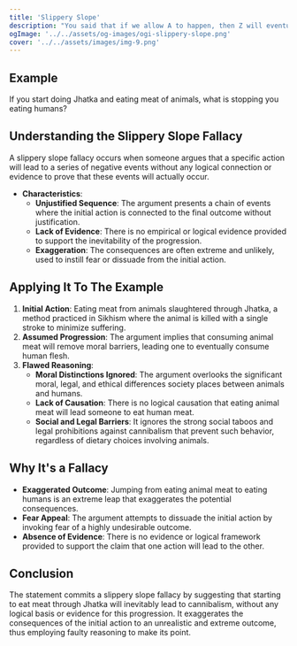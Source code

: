 ```yaml
---
title: 'Slippery Slope'
description: "You said that if we allow A to happen, then Z will eventually happen too, therefore A should not happen."
ogImage: '../../assets/og-images/ogi-slippery-slope.png'
cover: '../../assets/images/img-9.png'
---
```


## Example

If you start doing Jhatka and eating meat of animals, what is stopping you eating humans?


## Understanding the Slippery Slope Fallacy

A slippery slope fallacy occurs when someone argues that a specific action will lead to a series of negative events without any logical connection or evidence to prove that these events will actually occur.

* **Characteristics**:
  * **Unjustified Sequence**: The argument presents a chain of events where the initial action is connected to the final outcome without justification.
  * **Lack of Evidence**: There is no empirical or logical evidence provided to support the inevitability of the progression.
  * **Exaggeration**: The consequences are often extreme and unlikely, used to instill fear or dissuade from the initial action.

## Applying It To The Example

1. **Initial Action**: Eating meat from animals slaughtered through Jhatka, a method practiced in Sikhism where the animal is killed with a single stroke to minimize suffering.
2. **Assumed Progression**: The argument implies that consuming animal meat will remove moral barriers, leading one to eventually consume human flesh.
3. **Flawed Reasoning**:
    * **Moral Distinctions Ignored**: The argument overlooks the significant moral, legal, and ethical differences society places between animals and humans.
    * **Lack of Causation**: There is no logical causation that eating animal meat will lead someone to eat human meat.
    * **Social and Legal Barriers**: It ignores the strong social taboos and legal prohibitions against cannibalism that prevent such behavior, regardless of dietary choices involving animals.

## Why It's a Fallacy

* **Exaggerated Outcome**: Jumping from eating animal meat to eating humans is an extreme leap that exaggerates the potential consequences.
* **Fear Appeal**: The argument attempts to dissuade the initial action by invoking fear of a highly undesirable outcome.
* **Absence of Evidence**: There is no evidence or logical framework provided to support the claim that one action will lead to the other.

## Conclusion

The statement commits a slippery slope fallacy by suggesting that starting to eat meat through Jhatka will inevitably lead to cannibalism, without any logical basis or evidence for this progression. It exaggerates the consequences of the initial action to an unrealistic and extreme outcome, thus employing faulty reasoning to make its point.

